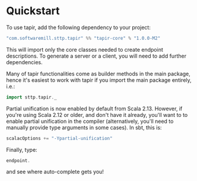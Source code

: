 # Quickstart

To use tapir, add the following dependency to your project:

```scala
"com.softwaremill.sttp.tapir" %% "tapir-core" % "1.0.0-M2"
```

This will import only the core classes needed to create endpoint descriptions. To generate a server or a client, you
will need to add further dependencies.

Many of tapir functionalities come as builder methods in the main package, hence it's easiest to work with tapir if 
you import the main package entirely, i.e.:

```scala
import sttp.tapir._
```

Partial unification is now enabled by default from Scala 2.13. However, if you're using Scala 2.12 or older, and don't 
have it already, you'll want to to enable partial unification in the compiler (alternatively, you'll need to manually 
provide type arguments in some cases). In sbt, this is:

```scala
scalacOptions += "-Ypartial-unification"
```

Finally, type:

```scala
endpoint.
```

and see where auto-complete gets you!
